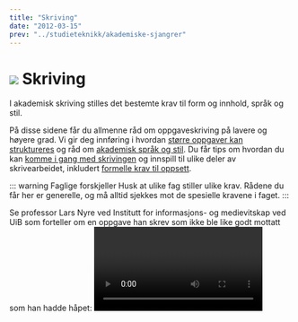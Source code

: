 ```yaml
---
title: "Skriving"
date: "2012-03-15"
prev: "../studieteknikk/akademiske-sjangrer"
---
```



# ![](/images/illustrasjoner_skriving_500x450.png) Skriving

I akademisk skriving stilles det bestemte krav til form og innhold, språk og stil.

På disse sidene får du allmenne råd om oppgaveskriving på lavere og høyere grad. Vi gir deg innføring i hvordan [større oppgaver kan struktureres](/skriving/oppbygning-av-en-oppgave) og råd om [akademisk språk og stil](/skriving/akademisk-sprak-og-stil). Du får tips om hvordan du kan [komme i gang med skrivingen](/skriving/kom-i-gang-a-skrive/) og innspill til ulike deler av skrivearbeidet, inkludert [formelle krav til oppsett](/skriving/formelle-krav-til-oppsett).

::: warning Faglige forskjeller 
Husk at ulike fag stiller ulike krav. Rådene du får her er generelle, og må alltid sjekkes mot de spesielle kravene i faget.
::: 

Se professor Lars Nyre ved Institutt for informasjons- og medievitskap ved UiB som forteller om en oppgave han skrev som ikke ble like godt mottatt som han hadde håpet:
<Video id="GD1scK6R01A" />

